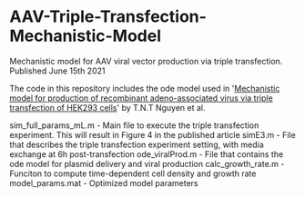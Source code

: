 # AAV-Triple-Transfection-Mechanistic-Model
Mechanistic model for AAV viral vector production via triple transfection. Published June 15th 2021


The code in this repository includes the ode model used in '[Mechanistic model for production of recombinant adeno-associated virus via triple transfection of HEK293 cells](https://www.cell.com/molecular-therapy-family/methods/fulltext/S2329-0501(21)00072-3)' by T.N.T Nguyen et al.

sim_full_params_mL.m - Main file to execute the triple transfection experiment. This will result in Figure 4 in the published article
simE3.m              - File that describes the triple transfection experiment setting, with media exchange at 6h post-transfection
ode_viralProd.m      - File that contains the ode model for plasmid delivery and viral production
calc_growth_rate.m   - Funciton to compute time-dependent cell density and growth rate
model_params.mat     - Optimized model parameters



